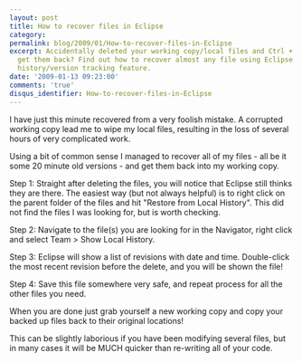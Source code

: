 ```yaml
---
layout: post
title: How to recover files in Eclipse
category: 
permalink: blog/2009/01/How-to-recover-files-in-Eclipse
excerpt: Accidentally deleted your working copy/local files and Ctrl + Z just won't
  get them back? Find out how to recover almost any file using Eclipse's built in
  history/version tracking feature.
date: '2009-01-13 09:23:00'
comments: 'true'
disqus_identifier: How-to-recover-files-in-Eclipse
---
```


I have just this minute recovered from a very foolish mistake. A corrupted working copy lead me to wipe my local files, resulting in the loss of several hours of very complicated work.   
  
  
Using a bit of common sense I managed to recover all of my files - all be it some 20 minute old versions - and get them back into my working copy.  
  
  
Step 1: Straight after deleting the files, you will notice that Eclipse still thinks they are there. The easiest way (but not always helpful) is to right click on the parent folder of the files and hit "Restore from Local History". This did not find the files I was looking for, but is worth checking.  
  
  
Step 2: Navigate to the file(s) you are looking for in the Navigator, right click and select Team > Show Local History.  
  
  
Step 3: Eclipse will show a list of revisions with date and time. Double-click the most recent revision before the delete, and you will be shown the file!  
  
  
Step 4: Save this file somewhere very safe, and repeat process for all the other files you need.  
  
  
When you are done just grab yourself a new working copy and copy your backed up files back to their original locations!  
  
  
This can be slightly laborious if you have been modifying several files, but in many cases it will be MUCH quicker than re-writing all of your code. 

